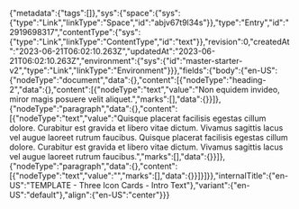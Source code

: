 {"metadata":{"tags":[]},"sys":{"space":{"sys":{"type":"Link","linkType":"Space","id":"abjv67t9l34s"}},"type":"Entry","id":"2919698317","contentType":{"sys":{"type":"Link","linkType":"ContentType","id":"text"}},"revision":0,"createdAt":"2023-06-21T06:02:10.263Z","updatedAt":"2023-06-21T06:02:10.263Z","environment":{"sys":{"id":"master-starter-v2","type":"Link","linkType":"Environment"}}},"fields":{"body":{"en-US":{"nodeType":"document","data":{},"content":[{"nodeType":"heading-2","data":{},"content":[{"nodeType":"text","value":"Non equidem invideo, miror magis posuere velit aliquet.","marks":[],"data":{}}]},{"nodeType":"paragraph","data":{},"content":[{"nodeType":"text","value":"Quisque placerat facilisis egestas cillum dolore. Curabitur est gravida et libero vitae dictum. Vivamus sagittis lacus vel augue laoreet rutrum faucibus. Quisque placerat facilisis egestas cillum dolore. Curabitur est gravida et libero vitae dictum. Vivamus sagittis lacus vel augue laoreet rutrum faucibus.","marks":[],"data":{}}]},{"nodeType":"paragraph","data":{},"content":[{"nodeType":"text","value":"","marks":[],"data":{}}]}]}},"internalTitle":{"en-US":"TEMPLATE - Three Icon Cards - Intro Text"},"variant":{"en-US":"default"},"align":{"en-US":"center"}}}